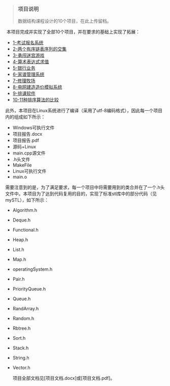 > ### 项目说明
>
> 数据结构课程设计的10个项目，在此上传留档。



​	本项目完成并实现了全部10个项目，并在要求的基础上实现了拓展：

-  [1-考试报名系统](1_1851055_汪明杰)
-  [2-两个有序链表序列的交集](2_1851055_汪明杰)
-  [3-勇闯迷宫游戏](3_1851055_汪明杰)
-  [4-算术表达式求值](4_1851055_汪明杰)
-  [5-银行业务](5_1851055_汪明杰)
-  [6-家谱管理系统](6_1851055_汪明杰)
-  [7-修理牧场](7_1851055_汪明杰)
-  [8-电网建造造价模拟系统](8_1851055_汪明杰)
-  [9-排课软件](9_1851055_汪明杰)
-  [10-11种排序算法的比较](10_1851055_汪明杰)



​    此外，本项目在Linux系统进行了编译（采用了utf-8编码格式），因此每一个项目内的组成如下所示：

- Windows可执行文件
- 项目报告.docx
- 项目报告.pdf
- 源码+Linux
- main.cpp源文件
- .h头文件
- MakeFile
- Linux可执行文件
- main.o



​    需要注意到的是，为了满足要求，每一个项目中将需要用到的类合并在了一个.h头文件中。本项目为了达到代码复用的目的，实现了标准stl库中的部分代码（见mySTL），如下所示：

- Algorithm.h

- Deque.h

- Functional.h

- Heap.h

- List.h

- Map.h

- operatingSystem.h

- Pair.h

- PriorityQueue.h

- Queue.h

- RandArray.h

- Random.h

- Rbtree.h

- Sort.h

- Stack.h

- String.h

- Vector.h

  

  项目全部文档见[项目文档.docx]或[项目文档.pdf]。